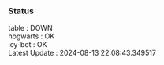 ### Status


table : DOWN  
hogwarts : OK  
icy-bot : OK  
Latest Update : 2024-08-13 22:08:43.349517
